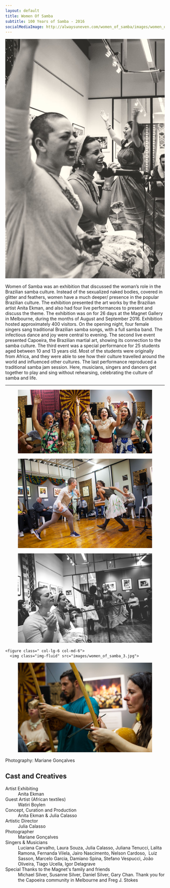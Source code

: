 ```yaml
---
layout: default
title: Women Of Samba
subtitle: 100 Years of Samba - 2016
socialMediaImage: http://alwaysuneven.com/women_of_samba/images/women_of_samba_2.jpg
---
```


<img class="img-fluid float-right ml-3 mb-3" src="images/women_of_samba_side.jpg" />
  
<span class="display-4">W</span>omen of Samba was an exhibition that discussed the woman’s role in the Brazilian samba culture. Instead of the sexualized naked bodies, covered in glitter and feathers, women have a much deeper/ presence in the popular Brazilian culture. 
The exhibition presented the art works by the Brazilian artist Anita Ekman, and also had four live performances to present and discuss the theme. The exhibition was on for 26 days at the Magnet Gallery in Melbourne, during the months of August and September 2016. Exhibition hosted approximately 400 visitors. 
On the opening night, four female singers sang traditional Brazilian samba songs, with a full samba band. The infectious dance and joy were central to evening. 
The second live event presented Capoeira, the Brazilian martial art, showing its connection to the samba culture.
The third event was a special performance for 25 students aged between 10 and 13 years old. Most of the students were originally from Africa, and they were able to see how their culture travelled around the world and influenced other cultures. 
The last performance reproduced a traditional samba jam session. Here, musicians, singers and dancers get together to play and sing without rehearsing, celebrating the culture of samba and life.

----


<div class="row">
  <figure class=" col-lg-12 col-md-12">
      <img class="img-fluid w-100" src="images/women.jpg">
  </figure>
  <figure class=" col-lg-6 col-md-6">
      <img class="img-fluid" src="images/women_of_samba_1.jpg">
  </figure>
  <figure class=" col-lg-6 col-md-6">
      <img class="img-fluid" src="images/women_of_samba_2.jpg">
  </figure>

    <figure class=" col-lg-6 col-md-6">
      <img class="img-fluid" src="images/women_of_samba_3.jpg">
  </figure>
  <figure class=" col-lg-6 col-md-6">
      <img class="img-fluid" src="images/women_of_samba_4.jpg">
  </figure>
  <div class="col-12">
    <p class="lead">
      Photography: Mariane Gonçalves 
    </p>
  </div>
</div>


## Cast and Creatives

<dl class="row">
  <dt class="col-6">Artist Exhibiting</dt>
  <dd class="col-6">Anita Ekman</dd>

  <dt class="col-6">Guest Artist (African textiles)</dt>
  <dd class="col-6">Watiri Boylen<dd>

  <dt class="col-6">Concept, Curation and Production</dt>
  <dd class="col-6">Anita Ekman &amp; Julia Calasso <dd>    
  
  <dt class="col-6">Artistic Director</dt>
  <dd class="col-6">Julia Calasso <dd>    

  <dt class="col-6">Photographer</dt>
  <dd class="col-6">Mariane Gonçalves<dd>    

  <dt class="col-6">Singers &amp; Musicians</dt>
  <dd class="col-6">Luciana Carvalho, Laura Souza, Julia Calasso, Juliana Tenucci, Lalita Ramona, Fernanda Vilela, Jairo
Nascimento, Nelson Cardoso,  Luiz Sasson, Marcelo Garcia, Damiano Spina, Stefano Vespucci, João
Oliveira, Tiago Ucella, Igor Delagrave<dd>  

  <dt class="col-6">Special Thanks to the Magnet&#39;s family and friends </dt>
  <dd class="col-6">Michael Silver, Susanne Silver, Daniel Silver, Gary
Chan. Thank you for the Capoeira community in Melbourne and Freg J. Stokes<dd> 
<dl>  